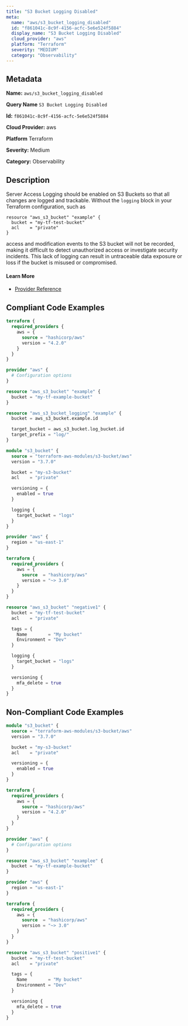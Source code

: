 ```yaml
---
title: "S3 Bucket Logging Disabled"
meta:
  name: "aws/s3_bucket_logging_disabled"
  id: "f861041c-8c9f-4156-acfc-5e6e524f5884"
  display_name: "S3 Bucket Logging Disabled"
  cloud_provider: "aws"
  platform: "Terraform"
  severity: "MEDIUM"
  category: "Observability"
---
```

## Metadata

**Name:** `aws/s3_bucket_logging_disabled`

**Query Name** `S3 Bucket Logging Disabled`

**Id:** `f861041c-8c9f-4156-acfc-5e6e524f5884`

**Cloud Provider:** aws

**Platform** Terraform

**Severity:** Medium

**Category:** Observability

## Description
Server Access Logging should be enabled on S3 Buckets so that all changes are logged and trackable. Without the `logging` block in your Terraform configuration, such as

```
resource "aws_s3_bucket" "example" {
  bucket = "my-tf-test-bucket"
  acl    = "private"
}
```

access and modification events to the S3 bucket will not be recorded, making it difficult to detect unauthorized access or investigate security incidents. This lack of logging can result in untraceable data exposure or loss if the bucket is misused or compromised.

#### Learn More

 - [Provider Reference](https://registry.terraform.io/providers/hashicorp/aws/latest/docs/resources/s3_bucket)


## Compliant Code Examples
```terraform
terraform {
  required_providers {
    aws = {
      source = "hashicorp/aws"
      version = "4.2.0"
    }
  }
}

provider "aws" {
  # Configuration options
}

resource "aws_s3_bucket" "example" {
  bucket = "my-tf-example-bucket"
}

resource "aws_s3_bucket_logging" "example" {
  bucket = aws_s3_bucket.example.id

  target_bucket = aws_s3_bucket.log_bucket.id
  target_prefix = "log/"
}

```

```terraform
module "s3_bucket" {
  source = "terraform-aws-modules/s3-bucket/aws"
  version = "3.7.0"

  bucket = "my-s3-bucket"
  acl    = "private"

  versioning = {
    enabled = true
  }

  logging {
    target_bucket = "logs"
  }
}

```

```terraform
provider "aws" {
  region = "us-east-1"
}

terraform {
  required_providers {
    aws = {
      source  = "hashicorp/aws"
      version = "~> 3.0"
    }
  }
}

resource "aws_s3_bucket" "negative1" {
  bucket = "my-tf-test-bucket"
  acl    = "private"

  tags = {
    Name        = "My bucket"
    Environment = "Dev"
  }

  logging {
    target_bucket = "logs"
  }

  versioning {
    mfa_delete = true
  }
}

```
## Non-Compliant Code Examples
```terraform
module "s3_bucket" {
  source = "terraform-aws-modules/s3-bucket/aws"
  version = "3.7.0"

  bucket = "my-s3-bucket"
  acl    = "private"

  versioning = {
    enabled = true
  }
}

```

```terraform
terraform {
  required_providers {
    aws = {
      source = "hashicorp/aws"
      version = "4.2.0"
    }
  }
}

provider "aws" {
  # Configuration options
}

resource "aws_s3_bucket" "examplee" {
  bucket = "my-tf-example-bucket"
}

```

```terraform
provider "aws" {
  region = "us-east-1"
}

terraform {
  required_providers {
    aws = {
      source  = "hashicorp/aws"
      version = "~> 3.0"
    }
  }
}

resource "aws_s3_bucket" "positive1" {
  bucket = "my-tf-test-bucket"
  acl    = "private"

  tags = {
    Name        = "My bucket"
    Environment = "Dev"
  }

  versioning {
    mfa_delete = true
  }
}

```